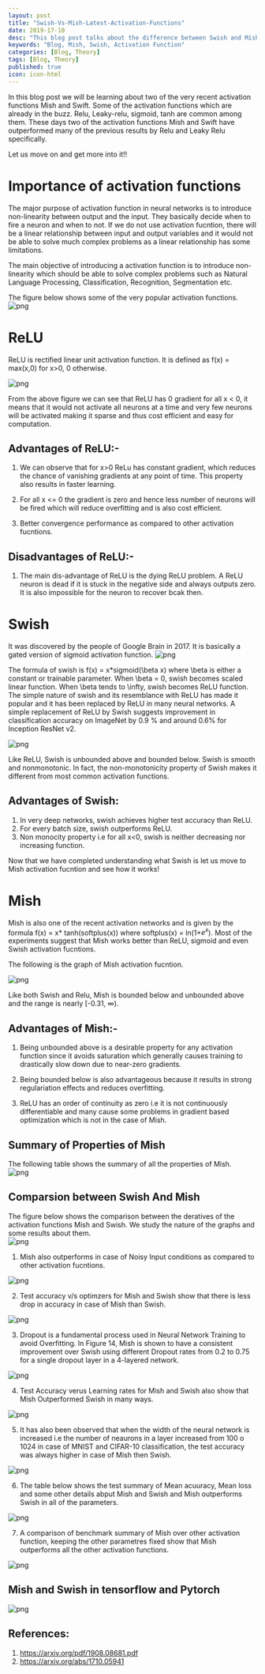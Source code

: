 ```yaml
---
layout: post
title: "Swish-Vs-Mish-Latest-Activation-Functions"
date: 2019-17-10
desc: "This blog post talks about the difference between Swish and Mish Activation Functions."
keywords: "Blog, Mish, Swish, Activation Function"
categories: [Blog, Theory]
tags: [Blog, Theory]
published: true
icon: icon-html
---
```



In this blog post we will be learning about two of the very recent activation functions Mish and Swift. Some of the activation functions which are already in the buzz. Relu, Leaky-relu, sigmoid, tanh are common among them. These days two of the activation functions Mish and Swift have outperformed many of the previous results by Relu and Leaky Relu specifically.

Let us move on and get more into it!!

# Importance of activation functions

The major purpose of activation function in neural networks is to introduce non-linearity between output and the input.
They basically decide when to fire a neuron and when to not. If we do not use activation fucntion, there will be a linear
relationship between input and output variables and it would not be able to solve much complex problems as a linear relationship has some limitations.

The main objective of introducing a activation function is to introduce non-linearity which should be able to solve complex problems such as Natural Language Processing, Classification, Recognition, Segmentation etc. 

The figure below shows some of the very popular activation functions.  
![png](https://raw.githubusercontent.com/krutikabapat/krutikabapat.github.io/master/assets/activation.png)

# ReLU

ReLU is rectified linear unit activation function. It is defined as f(x) = max(x,0) for x>0, 0 otherwise.

![png](https://raw.githubusercontent.com/krutikabapat/krutikabapat.github.io/master/assets/ReLU.png)


From the above figure we can see that ReLU has 0 gradient for all x < 0, it means that it would not activate all neurons at a time and very few neurons will be activated making it sparse and thus cost efficient and easy for computation.

## Advantages of ReLU:-

1. We can observe that for x>0 ReLu has constant gradient, which reduces the chance of vanishing gradients at any point of time. This property also results in faster learning.

2. For all x <= 0 the gradient is zero and hence less number of neurons will be fired which will reduce overfitting and is also cost efficient.

3. Better convergence performance as compared to other activation fucntions.

## Disadvantages of ReLU:-

1. The main dis-advantage of ReLU is the dying ReLU problem. A ReLU neuron is dead if it is stuck in the negative side 
and always outputs zero. It is also impossible for the neuron to recover bcak then.


# Swish
It was discovered by the people of Google Brain in 2017. It is basically a gated version of sigmoid activation function.
![png](https://raw.githubusercontent.com/krutikabapat/krutikabapat.github.io/master/assets/Swish.png)

The formula of swish is f(x) = x*sigmoid(\beta x) where \beta is either a constant or trainable parameter. When \beta = 0, swish becomes scaled linear function. When \beta tends to \infty, swish becomes ReLU function. The simple nature of swish and its resemblance with ReLU has made it popular and it has been replaced by ReLU in many neural networks. A simple replacement of ReLU by Swish suggests improvement in classification accuracy on ImageNet by 0.9 % and around 0.6% for Inception ResNet v2. 

![png](https://raw.githubusercontent.com/krutikabapat/krutikabapat.github.io/master/assets/swish_baseline.png)

Like ReLU, Swish is unbounded above and bounded below. Swish is smooth and nonmonotonic. In fact, the non-monotonicity property of Swish makes it different from most common
activation functions.

## Advantages of Swish:

1. In very deep networks, swish achieves higher test accuracy than ReLU.
2. For every batch size, swish outperforms ReLU.
3. Non monocity property i.e for all x<0, swish is neither decreasing nor increasing function.

Now that we have completed understanding what Swish is let us move to Mish activation fucntion and see how it works!

# Mish

Mish is also one of the recent activation networks and is given by the formula f(x) = x* tanh(softplus(x)) where softplus(x) = ln(1+$e^x$).	Most of the experiments suggest that Mish works better than ReLU, sigmoid and even Swish activation fucntions.

The following is the graph of Mish activation fucntion.

![png](https://raw.githubusercontent.com/krutikabapat/krutikabapat.github.io/master/assets/Mish.png)

Like both Swish and Relu, Mish is bounded below and unbounded above and the range is nearly [-0.31, $\infty$). 

## Advantages of Mish:-

1. Being unbounded above is a desirable property for any activation function since it avoids saturation which
generally causes training to drastically slow down due to near-zero gradients.

2. Being bounded below is also advantageous because it results in strong regulariation effects and reduces overfitting.

3. ReLU has an order of continuity as zero i.e it is not continuously differentiable and many cause some problems in gradient based optimization which is not in the case of Mish.

## Summary of Properties of Mish

The following table shows the summary of all the properties of Mish.  
![png](https://raw.githubusercontent.com/krutikabapat/krutikabapat.github.io/master/assets/Mish_prop.png)

## Comparsion between Swish And Mish

The figure below shows the comparison between the deratives of the activation functions Mish and Swish. We study the
nature of the graphs and some results about them.  
![png](https://raw.githubusercontent.com/krutikabapat/krutikabapat.github.io/master/assets/mish_swish_com.png)

1. Mish also outperforms in case of Noisy Input conditions as compared to other activation fucntions.

![png](https://raw.githubusercontent.com/krutikabapat/krutikabapat.github.io/master/assets/mish_noise.png)

2. Test accuracy v/s optimzers for Mish and Swish show that there is less drop in accuracy in case of Mish than Swish.

![png](https://raw.githubusercontent.com/krutikabapat/krutikabapat.github.io/master/assets/Mish_optimiser.png)

3. Dropout is a fundamental process used in Neural Network Training to avoid Overfitting. In Figure 14, Mish
is shown to have a consistent improvement over Swish using different Dropout rates from 0.2 to 0.75 for a single
dropout layer in a 4-layered network.

![png](https://raw.githubusercontent.com/krutikabapat/krutikabapat.github.io/master/assets/Mish_dropout.png)


4. Test Accuracy verus Learning rates for Mish and Swish also show that Mish Outperformed Swish in many ways.

![png](https://raw.githubusercontent.com/krutikabapat/krutikabapat.github.io/master/assets/Mish_learningrate.png)

5. It has also been observed that when the width of the neural network is increased i.e the number of neaurons in a layer
increased from 100 o 1024 in case of MNIST and CIFAR-10 classification, the test accuracy was always higher in case of Mish 
then Swish.

![png](https://raw.githubusercontent.com/krutikabapat/krutikabapat.github.io/master/assets/Mish_width.png)

6. The table below shows the test summary of Mean acuuracy, Mean loss and some other details abput Mish and Swish and Mish 
outperforms Swish in all of the parameters.

![png](https://raw.githubusercontent.com/krutikabapat/krutikabapat.github.io/master/assets/statistic.png)

7. A comparison of benchmark summary of Mish over other activation function, keeping the other parametres fixed show that
Mish outperforms all the other activation functions.

![png](https://raw.githubusercontent.com/krutikabapat/krutikabapat.github.io/master/assets/benchmark.png)

## Mish and Swish in tensorflow and Pytorch

![png](https://raw.githubusercontent.com/krutikabapat/krutikabapat.github.io/master/assets/pytorch.png)


## References:

1. https://arxiv.org/pdf/1908.08681.pdf
2. https://arxiv.org/abs/1710.05941















